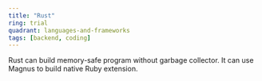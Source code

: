 ```yaml
---
title: "Rust"
ring: trial
quadrant: languages-and-frameworks
tags: [backend, coding]
---
```


Rust can build memory-safe program without garbage collector. It can use Magnus to build native Ruby extension.
